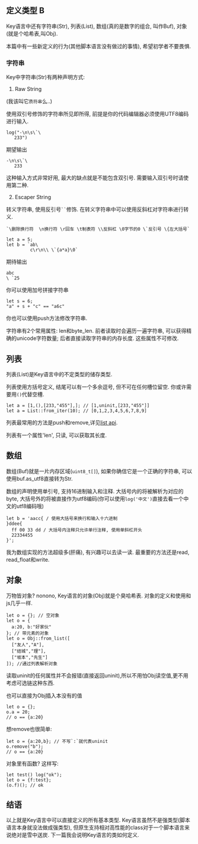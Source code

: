 ## 定义类型 B

Key语言中还有字符串(Str), 列表(List), 数组(真的是数字的组合, 叫作Buf), 对象(就是个哈希表,叫Obj). 

本篇中有一些新定义的行为(其他脚本语言没有做过的事情), 希望初学者不要畏惧.

### 字符串

Key中字符串(Str)有两种声明方式:

1. Raw String

(我该叫它`质符串`么..)

使用双引号修饰的字符串所见即所得, 前提是你的代码编辑器必须使用UTF8编码进行输入. 

```
log("-\n\s\`\
   233")
```

期望输出

```
-\n\s\`\
   233
```

这种输入方式非常好用, 最大的缺点就是不能包含双引号. 需要输入双引号时请使用第二种.

2. Escaper String

转义字符串, 使用反引号` `` `修饰. 在转义字符串中可以使用反斜杠对字符串进行转义.

```
`\删除换行符  \n换行符 \r回车 \t制表符 \\反斜杠 \0字节的0 \`反引号 \{左大括号`
```

```
let a = 5;
let b = `ab\
         c\r\n\\ \`{a*a}\0`
```

期待输出

```
abc
\ `25
```

你可以使用加号拼接字符串

```
let s = 6;
"a" + s + "c" == "a6c"
```

你也可以使用push方法修改字符串.

字符串有2个常用属性: len和byte_len. 前者读取时会遍历一遍字符串, 可以获得精确的unicode字符数量; 后者直接读取字符串的内存长度. 这些属性不可修改.

## 列表

列表(List)是Key语言中的不定类型的储存类型.

列表使用方括号定义, 结尾可以有一个多余逗号, 但不可在任何槽位留空. 你或许需要用`()`代替空槽.

```
let a = [1,(),[233,"455"],]; // [1,uninit,[233,"455"]]
let a = List::from_iter(10); // [0,1,2,3,4,5,6,7,8,9]
```

列表最常用的方法是push和remove,详见[list api](../primitives/list.md). 

列表有一个属性'len', 只读, 可以获取其长度.

## 数组

数组(Buf)就是一片内存区域(`uint8_t[]`), 如果你确信它是一个正确的字符串, 可以使用buf.as_utf8直接转为Str.

数组的声明使用单引号, 支持16进制输入和注释. 大括号内的将被解析为对应的byte, 大括号外的将被直接作为utf8编码(你可以使用`log('中文')`直接去看一个中文的utf8编码哦)

```
let b = 'aacc{ / 使用大括号来换行和输入十六进制
}ddee{
  ff 00 33 dd / 大括号内注释只允许单行注释, 使用单斜杠开头
  22334455
}';
```

我为数组实现的方法超级多(肝痛), 有兴趣可以去读一读. 最重要的方法还是read, read_float和write.

## 对象

万物皆对象? nonono, Key语言的对象(Obj)就是个臭哈希表. 对象的定义和使用和js几乎一样.

```
let o = {}; // 空对象
let o = {
  a:20, b:"好家伙"
}; // 带元素的对象
let o = Obj::from_list([
  ["友人","A"],
  ["结城","理"],
  ["坂本","先生"]
]); //通过列表解析对象
```

读取uninit的任何属性并不会报错(直接返回uninit),所以不用怕Obj读空值,更不用考虑可选链这种东西.

也可以直接为Obj插入本没有的值

```
let o = {};
o.a = 20;
// o == {a:20}
```

想remove也很简单:

```
let o = {a:20,b}; // 不写`:`就代表uninit
o.remove("b");
// o == {a:20}
```

对象里有函数? 这样写:

```
let test() log("ok");
let o = {f:test};
(o.f)(); // ok
```

## 结语

以上就是Key语言中可以直接定义的所有基本类型. Key语言虽然不是强类型(脚本语言本身就没法做成强类型), 但原生支持相对高性能的class对于一个脚本语言来说绝对是雪中送炭. 下一篇我会说明Key语言的类如何定义.
